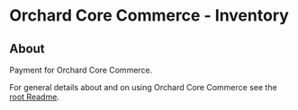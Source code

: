 # Orchard Core Commerce - Inventory

## About

Payment for Orchard Core Commerce.

For general details about and on using Orchard Core Commerce see the [root Readme](../../../Readme.md).
